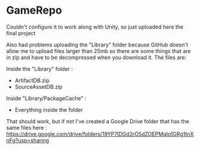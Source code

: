 # GameRepo

Couldn't configure it to work along with Unity, so just uploaded here the final project


Also had problems uploading the "Library" folder because GitHub doesn't allow me to upload files larger than 25mb so there are some things that are in zip and have to be decompressed when you download it. The files are:

Inside the "Library" folder :
    
  - ArtifactDB.zip
  - SourceAssetDB.zip

Inside "Library/PackageCache" :
    
  - Everything inside the folder
   

 
 
 
 
 That should work, but if not I've created a Google Drive folder that has the same files here : https://drive.google.com/drive/folders/19YP7lDGd2rO5dZOEPMqIo1GRg1tnXnFg?usp=sharing
